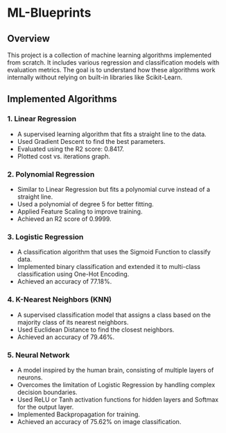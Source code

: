 # ML-Blueprints
## Overview
This project is a collection of machine learning algorithms implemented from scratch. It includes various regression and classification models with evaluation metrics. The goal is to understand how these algorithms work internally without relying on built-in libraries like Scikit-Learn.
## Implemented Algorithms
### 1. Linear Regression
- A supervised learning algorithm that fits a straight line to the data.
- Used Gradient Descent to find the best parameters.
- Evaluated using the R2 score: 0.8417.
- Plotted cost vs. iterations graph.
### 2. Polynomial Regression
- Similar to Linear Regression but fits a polynomial curve instead of a straight line.
- Used a polynomial of degree 5 for better fitting.
- Applied Feature Scaling to improve training.
- Achieved an R2 score of 0.9999.
### 3. Logistic Regression
- A classification algorithm that uses the Sigmoid Function to classify data.
- Implemented binary classification and extended it to multi-class classification using One-Hot Encoding.
- Achieved an accuracy of 77.18%.
### 4. K-Nearest Neighbors (KNN)
- A supervised classification model that assigns a class based on the majority class of its nearest neighbors.
- Used Euclidean Distance to find the closest neighbors.
- Achieved an accuracy of 79.46%.
### 5. Neural Network
- A model inspired by the human brain, consisting of multiple layers of neurons.
- Overcomes the limitation of Logistic Regression by handling complex decision boundaries.
- Used ReLU or Tanh activation functions for hidden layers and Softmax for the output layer.
- Implemented Backpropagation for training.
- Achieved an accuracy of 75.62% on image classification.
